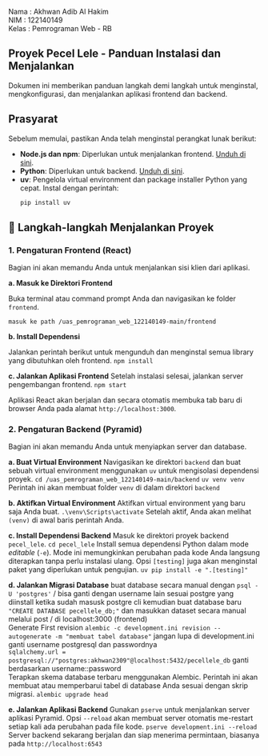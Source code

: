 Nama : Akhwan Adib Al Hakim  
NIM : 122140149  
Kelas : Pemrograman Web - RB  

## Proyek Pecel Lele - Panduan Instalasi dan Menjalankan

Dokumen ini memberikan panduan langkah demi langkah untuk menginstal, mengkonfigurasi, dan menjalankan aplikasi frontend dan backend.

## Prasyarat

Sebelum memulai, pastikan Anda telah menginstal perangkat lunak berikut:

* **Node.js dan npm**: Diperlukan untuk menjalankan frontend. [Unduh di sini](https://nodejs.org/).
* **Python**: Diperlukan untuk backend. [Unduh di sini](https://www.python.org/).
* **uv**: Pengelola virtual environment dan package installer Python yang cepat. Instal dengan perintah:
    ```sh
    pip install uv
    ```

## 🚀 Langkah-langkah Menjalankan Proyek

### 1. Pengaturan Frontend (React)

Bagian ini akan memandu Anda untuk menjalankan sisi klien dari aplikasi.

**a. Masuk ke Direktori Frontend**

Buka terminal atau command prompt Anda dan navigasikan ke folder `frontend`.

`` masuk ke path /uas_pemrograman_web_122140149-main/frontend ``

**b. Install Dependensi**

Jalankan perintah berikut untuk mengunduh dan menginstal semua library yang dibutuhkan oleh frontend.
`` npm install ``

**c. Jalankan Aplikasi Frontend**
Setelah instalasi selesai, jalankan server pengembangan frontend.
``npm start``

Aplikasi React akan berjalan dan secara otomatis membuka tab baru di browser Anda pada alamat `http://localhost:3000`.

### 2. Pengaturan Backend (Pyramid)

Bagian ini akan memandu Anda untuk menyiapkan server dan database.

**a. Buat Virtual Environment**
Navigasikan ke direktori `backend` dan buat sebuah virtual environment menggunakan `uv` untuk mengisolasi dependensi proyek.
``cd /uas_pemrograman_web_122140149-main/backend`` 
``uv venv venv`` Perintah ini akan membuat folder `venv` di dalam direktori `backend`

**b. Aktifkan Virtual Environment**
Aktifkan virtual environment yang baru saja Anda buat.
``.\venv\Scripts\activate``
Setelah aktif, Anda akan melihat `(venv)` di awal baris perintah Anda.

**c. Install Dependensi Backend**
Masuk ke direktori proyek backend `pecel_lele`.
``cd pecel_lele``
Install semua dependensi Python dalam mode _editable_ (`-e`). Mode ini memungkinkan perubahan pada kode Anda langsung diterapkan tanpa perlu instalasi ulang. Opsi `[testing]` juga akan menginstal paket yang diperlukan untuk pengujian.
``uv pip install -e ".[testing]"``

**d. Jalankan Migrasi Database**
buat database secara manual dengan ``psql -U 'postgres'`` / bisa ganti dengan username lain sesuai postgre yang diinstall
ketika sudah masusk postgre cli kemudian buat database baru ``"CREATE DATABASE pecellele_db;"`` dan masukkan dataset secara manual melalui post / di localhost:3000 (frontend)  
Generate First revision 
``alembic -c development.ini revision --autogenerate -m "membuat tabel database"``  jangan lupa di development.ini ganti username postgresql dan passwordnya  
``sqlalchemy.url = postgresql://"postgres:akhwan2309"@localhost:5432/pecellele_db`` ganti berdasarkan username::password  
Terapkan skema database terbaru menggunakan Alembic. Perintah ini akan membuat atau memperbarui tabel di database Anda sesuai dengan skrip migrasi.
``alembic upgrade head``

**e. Jalankan Aplikasi Backend**
Gunakan `pserve` untuk menjalankan server aplikasi Pyramid. Opsi `--reload` akan membuat server otomatis me-restart setiap kali ada perubahan pada file kode.
``pserve development.ini --reload``
Server backend sekarang berjalan dan siap menerima permintaan, biasanya pada `http://localhost:6543`
